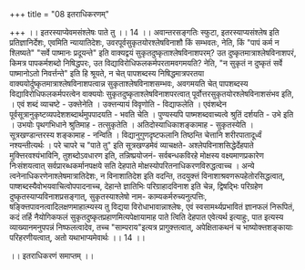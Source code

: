 +++
title = "08 इतराधिकरणम्"

+++
।। इतरस्याप्येवमसंश्लेषः पाते तु ।। 14 ।। अवान्तरसङ्गतिः स्फुटा, इतरस्याप्यसंश्लेष इति प्रतिज्ञानिर्देशः, एवमिति न्यायातिदेशः, उवरपूर्वसुकृतयोरश्लेषविनाशौ किं सम्भवतः, नेति, किं "पापं कर्म न श्लिष्यते" "सर्वे पाष्मानः प्रदूयन्ते" इति वाक्यद्वयं सुकृतदुष्कृताश्लेषविनाशपरम्? उत दुष्कृतमात्राश्लेषविनाशपरं, किमत्र पापकर्मशब्दो निषिद्धपरः, उत विद्याविरोधिफलकर्मपरतामवगमयति? नेति, "न सुकृतं न दुष्कृतं सर्वे पाष्मानोऽतो निवर्त्तन्ते" इति हि श्रूयते, न चेत् पापशब्दस्य निषिद्धमात्रपरतया वाक्ययोर्दुष्कृतमात्राश्लेषविनाशपत्वान्न सुकृताश्लेषविनाशसम्भवः, अवगमयति चेत् पापशब्दस्य विद्याविरोधिफलकर्मपरत्वेन वाक्ययोः सुकृतदुष्कृताश्लेषविनाशपरत्वात् पूर्वोत्तरसुकृतयोरश्लेषविनाशसंभव इति, । एवं शब्दं व्याचष्टे - उक्त्तेनेति । उक्त्तन्यायं विवृणोति - विद्याफलेति । एवंशब्देन पूर्वसूत्रानुकृष्टव्यपदेशशब्दार्थमुपपादयति - भवति चेति । पुण्यस्यपि पाष्मशब्दवाच्यत्वे श्रुतिं दर्शयति - उभे इति । उभयोः पृथगभिधाने श्रुतिमाह - तत्सुकृतेति । अतिदोस्याधिकाशङ्कामाह - सुकृतस्येति । सूत्रखण्डान्तरस्य शङ्कामाह - नन्विति । विद्यानुगुणदृष्टफलानि तिष्ठन्ति चेत्तानि शरीरपातादूर्ध्वं नश्यन्तीत्यर्थः । परे चापरे च "पाते तु" इति सूत्रखण्डमेवं व्याचक्षते- अश्लेपविनाशसिद्धेर्देहपाते मुक्त्तिरवश्यंभाविनि, तुशब्दोऽवधारण इति, तन्निष्प्रयोजनं- सर्वबन्धकविरहे मोक्षस्य वक्ष्यमाणप्रकारेण निःसंशयत्वात् सर्वप्रारब्धकर्मानपक्षये सति देहपाते मोक्षस्योपरितनाधिकरणविरुद्धत्वाच्च । अन्ये त्वनेनाधिकरणेनाश्लेषमात्रातिदेशः, न विनाशातिदेश इति वदन्ति, तदयुक्त्तं विनाशाश्रवणरूपहेतोरसिद्धत्वात्, पाष्शब्दस्यैवोभयवाचित्वोपपादनाच्च, देहान्ते ज्ञातिभिः परिग्राहादविनाश इति चेन्न, द्विषद्भिः परिग्रहेण दुष्कृतस्याप्यविनाशप्रसङ्गात्, सुकृतस्याश्लेषो नाम- काम्यकर्मरुच्यनुत्पत्तिः, षङ्क्त्तिपावनत्वादिलक्षणमाहात्म्यस्य तु विद्यया विरोधाभावान्नाश्लेषः, एवं स्वसामर्थ्यप्रभावितं ज्ञानफलं निरूपितं, कदं तर्हि नैयोगिकफलं सुकृतदुष्कृतप्रहाणमित्यपेक्षायामाह पाते त्विति देहपात एवेत्यर्थ इत्याहुः, पात इत्यस्य व्याख्यानमनुपपन्नं निष्फलत्वादेव, तच्च "साम्पराय"इत्यत्र प्रागुक्त्तत्वात्, अपेक्षिताकथनं च भाष्योक्त्तशङ्कायाः परिहरणीयत्वात्, अतो यथाभाप्यमेवार्थः ।। 14 ।।

।। इतराधिकरणं समाप्तम् ।।

